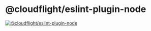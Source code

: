 # @cloudflight/eslint-plugin-node

[![@cloudflight/eslint-plugin-node](https://img.shields.io/npm/v/@cloudflight/eslint-plugin-node?label=@cloudflight/eslint-plugin-node)](https://www.npmjs.com/package/@cloudflight/eslint-plugin-node)

<!--@include: ../README.md{2,}-->
